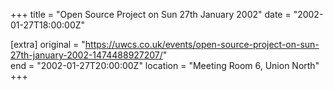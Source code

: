 +++
title = "Open Source Project on Sun 27th January 2002"
date = "2002-01-27T18:00:00Z"

[extra]
original = "https://uwcs.co.uk/events/open-source-project-on-sun-27th-january-2002-1474488927207/"    
end = "2002-01-27T20:00:00Z"
location = "Meeting Room 6, Union North"
+++



